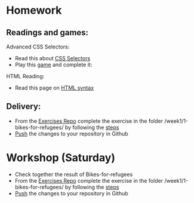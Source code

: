 # Homework

## Readings and games:

Advanced CSS Selectors:

- Read this about [CSS Selectors](http://learn.shayhowe.com/advanced-html-css/complex-selectors/)
- Play this [game](https://flukeout.github.io/) and complete it:

HTML Reading:

- Read this page on [HTML syntax](https://marksheet.io/html-syntax.html)

## Delivery:

- From the [Exercises Repo](https://github.com/Migracode-Barcelona/html-css-git-exercises) complete the exercise in the folder /week1/1-bikes-for-refugees/ by following the [steps](https://github.com/Migracode-Barcelona/html-css-git-exercises/tree/master/week1/1-bikes-for-refugees)
- [Push](others/git.html#commit-and-push-your-changes-to-github) the changes to your repository in Github

# Workshop (Saturday)

- Check together the result of Bikes-for-refugees
- From the [Exercises Repo](https://github.com/Migracode-Barcelona/html-css-git-exercises) complete the exercise in the folder /week1/1-bikes-for-refugees/ by following the [steps](https://github.com/Migracode-Barcelona/html-css-git-exercises/tree/master/week1/2-website)
- [Push](others/git.html#commit-and-push-your-changes-to-github)  the changes to your repository in Github
